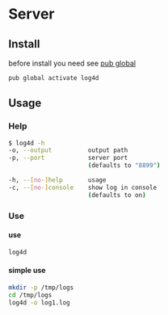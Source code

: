 # Server

## Install

before install you need see [pub global](https://www.dartlang.org/tools/pub/cmd/pub-global)

```bash
pub global activate log4d
```

## Usage

### Help

```bash
$ log4d -h
-o, --output          output path
-p, --port            server port
                      (defaults to "8899")

-h, --[no-]help       usage
-c, --[no-]console    show log in console
                      (defaults to on)
```

### Use

#### use

```bash
log4d
```

#### simple use 

```bash
mkdir -p /tmp/logs
cd /tmp/logs
log4d -o log1.log
```

